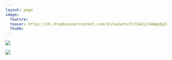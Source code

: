 ```yaml
---
layout: page
image:
  feature:
  teaser: https://dl.dropboxusercontent.com/sh/ea1wtnz7z734o12/AAApdq2b2fL7noSRHbEWC1XJa/luontokuvat/syksy/IMG_1145-245px.jpg
  thumb:
---
```


[![](https://dl.dropboxusercontent.com/sh/ea1wtnz7z734o12/AACxxNpYxuiQOb_ZLcSpN49qa/luontokuvat/syksy/IMG_1145-800px.jpg)](https://dl.dropboxusercontent.com/sh/ea1wtnz7z734o12/AACbX_gPRt_A1pt8S0zPsy1ba/luontokuvat/syksy/IMG_1145.jpg)

[![](https://dl.dropboxusercontent.com/sh/ea1wtnz7z734o12/AABSv3ONC3DPTATROItFP8GLa/luontokuvat/syksy/IMG_1147-800px.jpg)](https://dl.dropboxusercontent.com/sh/ea1wtnz7z734o12/AACyrVsKM5Kfw9o0o6rO_2hUa/luontokuvat/syksy/IMG_1147.jpg)
